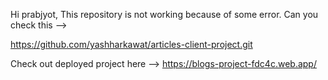 Hi prabjyot,
This repository is not working because of some error. Can you check this  -->

https://github.com/yashharkawat/articles-client-project.git

Check out deployed project here -->
https://blogs-project-fdc4c.web.app/

